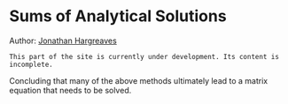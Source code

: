 # Sums of Analytical Solutions
Author: [Jonathan Hargreaves](https://knowledgebase.acoustics.ac.uk/community/bios.html#jonathan-hargreaves)

```{warning}
This part of the site is currently under development. Its content is incomplete.
```

Concluding that many of the above methods ultimately lead to a matrix equation that needs to be solved.
